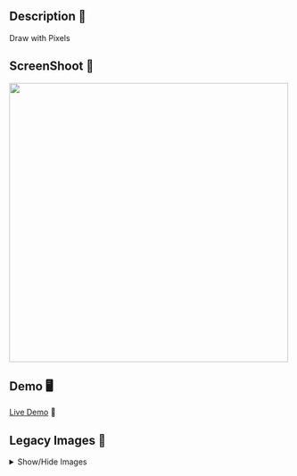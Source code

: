 ## Description 📖
Draw with Pixels

## ScreenShoot 📸
<img style="width:500px; " src=https://res.cloudinary.com/dqxtoises/image/upload/v1622064895/2021-05-26-154238_674x674_scrot_g41gs7.png />

## Demo 🖥️ 
[Live Demo](https://grayturtle01.github.io/pixelArt/) :rocket:



## Legacy Images 🦖
<details>
  <Summary> Show/Hide Images </Summary>
    <img style="width:500px; " src=https://res.cloudinary.com/dqxtoises/image/upload/v1620420929/mario_pixel_art_vxhd6f.png />
    <img style="width:500px; " src=https://res.cloudinary.com/dqxtoises/image/upload/v1622064783/heart-pixel_art_t4vu62.png />
    <img style="width:500px; " src=https://res.cloudinary.com/dqxtoises/image/upload/v1620338830/space_invaders_pixels_wklhmy.png />
    <img style="width:500px; " src=https://res.cloudinary.com/dqxtoises/image/upload/v1620749550/link_pixel_art_xfqdoj.png />
<!--


![Link Pixel Art]()
![PokeBall](https://res.cloudinary.com/dqxtoises/image/upload/v1620817781/pokeball-pixel-art_hfmifj.png)
![Rex](https://res.cloudinary.com/dqxtoises/image/upload/v1621006897/rex-pixel-art_ucg2ir.png)
-->
</details>
